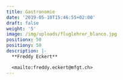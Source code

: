```yaml
---
title: Gastronomie
date: '2019-05-10T15:46:55+02:00'
draft: false
weight: '5'
image: /img/uploads/fluglehrer_blanco.jpg
positionx: 50
positiony: 50
description: |-
  **Freddy Eckert**

  <mailto:freddy.eckert@mfgt.ch>
---
```


